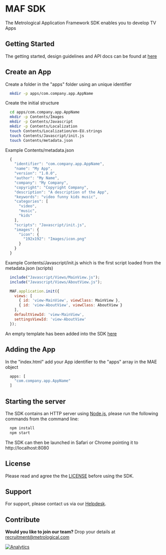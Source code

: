 MAF SDK
=======

The Metrological Application Framework SDK enables you to develop TV Apps

Getting Started
---------------

The getting started, design guidelines and API docs can be found at [here](http://sdk.metrological.com)

Create an App
-------------

Create a folder in the "apps" folder using an unique identifier
```bash
  mkdir -p apps/com.company.app.AppName
```

Create the initial structure
```bash
  cd apps/com.company.app.AppName
  mkdir -p Contents/Images
  mkdir -p Contents/Javascript
  mkdir -p Contents/Localization
  touch Contents/Localization/en-EU.strings
  touch Contents/Javascript/init.js
  touch Contents/metadata.json
```
Example Contents/metadata.json
```javascript
  {
    "identifier": "com.company.app.AppName",
    "name": "My App",
    "version": "1.0.0",
    "author": "My Name",
    "company": "My Company",
    "copyright": "Copyright Company",
    "description": "A description of the App",
    "keywords": "video funny kids music",
    "categories": [
      "video",
      "music",
      "kids"
    ],
    "scripts": "Javascript/init.js",
    "images": {
      "icon": {
        "192x192": "Images/icon.png"
      }
    }
  }
```

Example Contents/Javascript/init.js which is the first script loaded from the metadata.json (scripts)
```javascript
  include("Javascript/Views/MainView.js");
  include("Javascript/Views/AboutView.js");

  MAF.application.init({
    views: [
      { id: 'view-MainView', viewClass: MainView },
      { id: 'view-AboutView', viewClass: AboutView }
    ],
    defaultViewId: 'view-MainView',
    settingsViewId: 'view-AboutView'
  });
```
An empty template has been added into the SDK [here](apps/com.metrological.app.EmptyTemplate/Contents)

Adding the App
--------------

In the "index.html" add your App identifier to the "apps" array in the MAE object
```javascript
  apps: [
    "com.company.app.AppName"
  ]
```
Starting the server
-------------------

The SDK contains an HTTP server using [Node.js](http://nodejs.org), please run the following commands from the command line:
```bash
  npm install
  npm start
```
The SDK can then be launched in Safari or Chrome pointing it to http://localhost:8080

License
-------

Please read and agree the the [LICENSE](LICENSE) before using the SDK.

Support
-------

For support, please contact us via our [Helpdesk](https://sdk.metrological.com/support "Helpdesk").

Contribute
----------

**Would you like to join our team?** Drop your details at recruitment@metrological.com

[![Analytics](https://ga-beacon.appspot.com/UA-97701940-1/maf3-sdk/readme?pixel)](https://git.io/maf3-sdk)
